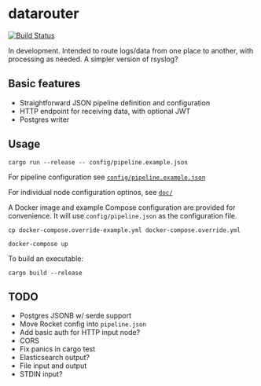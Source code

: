 # datarouter

[![Build Status](https://travis-ci.org/gyng/datarouter.svg?branch=master)](https://travis-ci.org/gyng/datarouter)

In development. Intended to route logs/data from one place to another, with processing as needed. A simpler version of rsyslog?

## Basic features

* Straightforward JSON pipeline definition and configuration
* HTTP endpoint for receiving data, with optional JWT
* Postgres writer

## Usage

```
cargo run --release -- config/pipeline.example.json
```

For pipeline configuration see [`config/pipeline.example.json`](config/pipeline.example.json)

For individual node configuration optinos, see [`doc/`](doc/)

A Docker image and example Compose configuration are provided for convenience. It will use `config/pipeline.json` as the configuration file.

```
cp docker-compose.override-example.yml docker-compose.override.yml

docker-compose up
```

To build an executable:

```
cargo build --release
```

## TODO 

* Postgres JSONB w/ serde support
* Move Rocket config into `pipeline.json`
* Add basic auth for HTTP input node?
* CORS
* Fix panics in cargo test
* Elasticsearch output?
* File input and output
* STDIN input?
